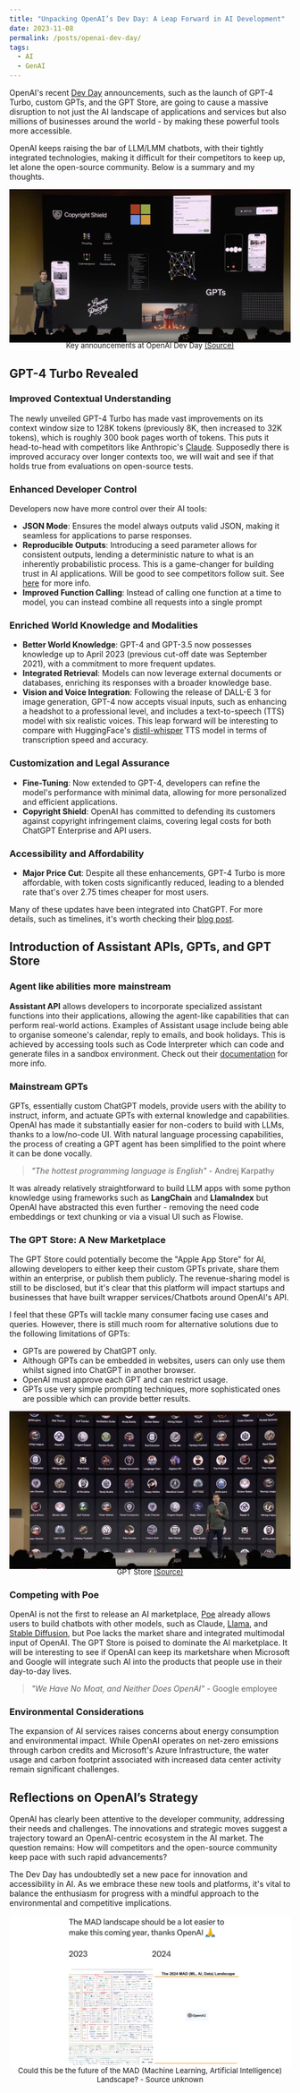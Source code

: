 ```yaml
---
title: "Unpacking OpenAI’s Dev Day: A Leap Forward in AI Development"
date: 2023-11-08
permalink: /posts/openai-dev-day/
tags:
  - AI
  - GenAI
---
```


OpenAI's recent [Dev Day](https://youtu.be/U9mJuUkhUzk) announcements, such as the launch of GPT-4 Turbo, custom GPTs, and the GPT Store, are going to cause a massive disruption to not just the AI landscape of applications and services but also millions of businesses around the world - by making these powerful tools more accessible.

OpenAI keeps raising the bar of LLM/LMM chatbots, with their tightly integrated technologies, making it difficult for their competitors to keep up, let alone the open-source community. Below is a summary and my thoughts.

![Sam Altman presenting at OpenAI Dev Day](/images/blog/2023-11-openai-dev-day.jpeg)
<p style="text-align: center;font-size:13px; margin-top: -20px;">Key announcements at OpenAI Dev Day <a href="https://youtu.be/U9mJuUkhUzk">(Source)</a></p>

## GPT-4 Turbo Revealed

### Improved Contextual Understanding

The newly unveiled GPT-4 Turbo has made vast improvements on its context window size to 128K tokens (previously 8K, then increased to 32K tokens), which is roughly 300 book pages worth of tokens. This puts it head-to-head with competitors like Anthropic's [Claude](https://claude.ai/). Supposedly there is improved accuracy over longer contexts too, we will wait and see if that holds true from evaluations on open-source tests.

### Enhanced Developer Control

Developers now have more control over their AI tools:

* **JSON Mode**: Ensures the model always outputs valid JSON, making it seamless for applications to parse responses.
* **Reproducible Outputs**: Introducing a seed parameter allows for consistent outputs, lending a deterministic nature to what is an inherently probabilistic process. This is a game-changer for building trust in AI applications. Will be good to see competitors follow suit. See [here](https://platform.openai.com/docs/guides/text-generation/reproducible-outputs) for more info.
* **Improved Function Calling**: Instead of calling one function at a time to model, you can instead combine all requests into a single prompt

### Enriched World Knowledge and Modalities

* **Better World Knowledge**: GPT-4 and GPT-3.5 now possesses knowledge up to April 2023 (previous cut-off date was September 2021), with a commitment to more frequent updates.
* **Integrated Retrieval**: Models can now leverage external documents or databases, enriching its responses with a broader knowledge base.
* **Vision and Voice Integration**: Following the release of DALL-E 3 for image generation, GPT-4 now accepts visual inputs, such as enhancing a headshot to a professional level, and includes a text-to-speech (TTS) model with six realistic voices. This leap forward will be interesting to compare with HuggingFace's [distil-whisper](https://huggingface.co/distil-whisper) TTS model in terms of transcription speed and accuracy.

### Customization and Legal Assurance

* **Fine-Tuning**: Now extended to GPT-4, developers can refine the model's performance with minimal data, allowing for more personalized and efficient applications.
* **Copyright Shield**: OpenAI has committed to defending its customers against copyright infringement claims, covering legal costs for both ChatGPT Enterprise and API users.

### Accessibility and Affordability

* **Major Price Cut**: Despite all these enhancements, GPT-4 Turbo is more affordable, with token costs significantly reduced, leading to a blended rate that's over 2.75 times cheaper for most users.

Many of these updates have been integrated into ChatGPT. For more details, such as timelines, it's worth checking their [blog post](https://openai.com/blog/new-models-and-developer-products-announced-at-devday).

## Introduction of Assistant APIs, GPTs, and GPT Store

### Agent like abilities more mainstream

**Assistant API** allows developers to incorporate specialized assistant functions into their applications, allowing the agent-like capabilities that can perform real-world actions. Examples of Assistant usage include being able to organise someone's calendar, reply to emails, and book holidays. This is achieved by accessing tools such as Code Interpreter which can code and generate files in a sandbox environment. Check out their [documentation](https://platform.openai.com/docs/assistants/how-it-works) for more info.

### Mainstream GPTs

GPTs, essentially custom ChatGPT models, provide users with the ability to instruct, inform, and actuate GPTs with external knowledge and capabilities. OpenAI has made it substantially easier for non-coders to build with LLMs, thanks to a low/no-code UI. With natural language processing capabilities, the process of creating a GPT agent has been simplified to the point where it can be done vocally.

> *"The hottest programming language is English"* - Andrej Karpathy

It was already relatively straightforward to build LLM apps with some python knowledge using frameworks such as **LangChain** and **LlamaIndex** but OpenAI have abstracted this even further - removing the need code embeddings or text chunking or via a visual UI such as Flowise.

### The GPT Store: A New Marketplace

The GPT Store could potentially become the "Apple App Store" for AI, allowing developers to either keep their custom GPTs private, share them within an enterprise, or publish them publicly. The revenue-sharing model is still to be disclosed, but it's clear that this platform will impact startups and businesses that have built wrapper services/Chatbots around OpenAI's API.

I feel that these GPTs will tackle many consumer facing use cases and queries. However, there is still much room for alternative solutions due to the following limitations of GPTs:

* GPTs are powered by ChatGPT only.
* Although GPTs can be embedded in websites, users can only use them whilst signed into ChatGPT in another browser.
* OpenAI must approve each GPT and can restrict usage.
* GPTs use very simple prompting techniques, more sophisticated ones are possible which can provide better results.

![GPT Store](/images/blog/2023-11-openai-gpts.jpeg)
<p style="text-align: center;font-size:13px; margin-top: -20px;">GPT Store <a href="https://youtu.be/U9mJuUkhUzk">(Source)</a></p>

### Competing with Poe

OpenAI is not the first to release an AI marketplace, [Poe](https://poe.com/login) already allows users to build chatbots with other models, such as Claude, [Llama](https://ai.meta.com/llama/), and [Stable Diffusion](https://stablediffusionweb.com/), but Poe lacks the market share and integrated multimodal input of OpenAI. The GPT Store is poised to dominate the AI marketplace. It will be interesting to see if OpenAI can keep its marketshare when Microsoft and Google will integrate such AI into the products that people use in their day-to-day lives.

> *"We Have No Moat, and Neither Does OpenAI"* - Google employee

### Environmental Considerations

The expansion of AI services raises concerns about energy consumption and environmental impact. While OpenAI operates on net-zero emissions through carbon credits and Microsoft's Azure Infrastructure, the water usage and carbon footprint associated with increased data center activity remain significant challenges.

## Reflections on OpenAI’s Strategy

OpenAI has clearly been attentive to the developer community, addressing their needs and challenges. The innovations and strategic moves suggest a trajectory toward an OpenAI-centric ecosystem in the AI market. The question remains: How will competitors and the open-source community keep pace with such rapid advancements?

The Dev Day has undoubtedly set a new pace for innovation and accessibility in AI. As we embrace these new tools and platforms, it's vital to balance the enthusiasm for progress with a mindful approach to the environmental and competitive implications.

![Could this be the future of the MAD (Machine Learning, Artificial Intelligence) Landscape? - Source unknown](/images/blog/2023-11-2024-MAD-landscape.png)
<p style="text-align: center;font-size:13px; margin-top: -20px;">Could this be the future of the MAD (Machine Learning, Artificial Intelligence) Landscape? - Source unknown </p>

